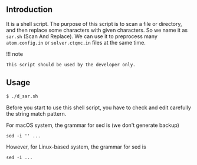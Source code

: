 ## Introduction

It is a shell script. The purpose of this script is to scan a file or directory, and then replace some characters with given characters. So we name it as `sar.sh` (Scan And Replace). We can use it to preprocess many `atom.config.in` or `solver.ctqmc.in` files at the same time.

!!! note

    This script should be used by the developer only.

## Usage

```sh
$ ./d_sar.sh
```

Before you start to use this shell script, you have to check and edit carefully the string match pattern.

For macOS system, the grammar for sed is (we don't generate backup)

```text
sed -i '' ...
```

However, for Linux-based system, the grammar for sed is

```text
sed -i ...
```
